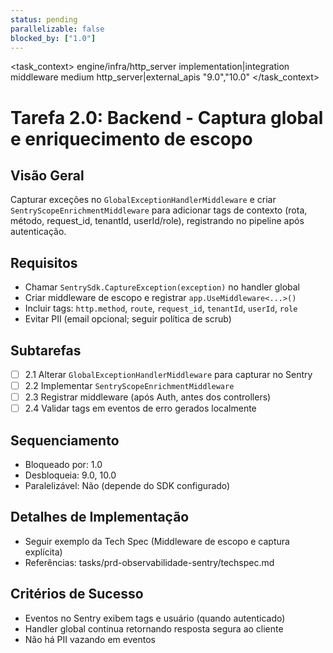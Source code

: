 ```yaml
---
status: pending
parallelizable: false
blocked_by: ["1.0"]
---
```


<task_context>
<domain>engine/infra/http_server</domain>
<type>implementation|integration</type>
<scope>middleware</scope>
<complexity>medium</complexity>
<dependencies>http_server|external_apis</dependencies>
<unblocks>"9.0","10.0"</unblocks>
</task_context>

# Tarefa 2.0: Backend - Captura global e enriquecimento de escopo

## Visão Geral
Capturar exceções no `GlobalExceptionHandlerMiddleware` e criar `SentryScopeEnrichmentMiddleware` para adicionar tags de contexto (rota, método, request_id, tenantId, userId/role), registrando no pipeline após autenticação.

## Requisitos
- Chamar `SentrySdk.CaptureException(exception)` no handler global
- Criar middleware de escopo e registrar `app.UseMiddleware<...>()`
- Incluir tags: `http.method`, `route`, `request_id`, `tenantId`, `userId`, `role`
- Evitar PII (email opcional; seguir política de scrub)

## Subtarefas
- [ ] 2.1 Alterar `GlobalExceptionHandlerMiddleware` para capturar no Sentry
- [ ] 2.2 Implementar `SentryScopeEnrichmentMiddleware`
- [ ] 2.3 Registrar middleware (após Auth, antes dos controllers)
- [ ] 2.4 Validar tags em eventos de erro gerados localmente

## Sequenciamento
- Bloqueado por: 1.0
- Desbloqueia: 9.0, 10.0
- Paralelizável: Não (depende do SDK configurado)

## Detalhes de Implementação
- Seguir exemplo da Tech Spec (Middleware de escopo e captura explícita)
- Referências: tasks/prd-observabilidade-sentry/techspec.md

## Critérios de Sucesso
- Eventos no Sentry exibem tags e usuário (quando autenticado)
- Handler global continua retornando resposta segura ao cliente
- Não há PII vazando em eventos

